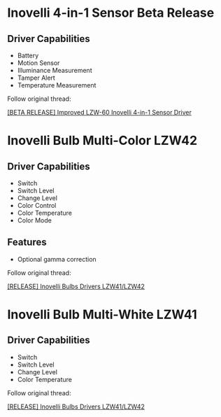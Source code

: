 # Inovelli 4-in-1 Sensor Beta Release #
## Driver Capabilities ##
* Battery
* Motion Sensor
* Illuminance Measurement
* Tamper Alert
* Temperature Measurement

Follow original thread:

[[BETA RELEASE] Improved LZW-60 Inovelli 4-in-1 Sensor Driver](https://community.hubitat.com/t/beta-release-improved-lzw-60-inovelli-4-in-1-sensor-driver/37744?u=bcopeland)

# Inovelli Bulb Multi-Color LZW42 #
## Driver Capabilities ##
* Switch
* Switch Level
* Change Level
* Color Control
* Color Temperature
* Color Mode
## Features ##
* Optional gamma correction

Follow original thread: 
 
[[RELEASE] Inovelli Bulbs Drivers LZW41/LZW42](https://community.hubitat.com/t/release-inovelli-bulbs-drivers-lzw41-lzw42/30922?u=bcopeland)

# Inovelli Bulb Multi-White LZW41 #
## Driver Capabilities ##
* Switch
* Switch Level
* Change Level
* Color Temperature

Follow original thread: 
 
[[RELEASE] Inovelli Bulbs Drivers LZW41/LZW42](https://community.hubitat.com/t/release-inovelli-bulbs-drivers-lzw41-lzw42/30922?u=bcopeland)

